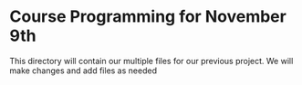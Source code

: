 # Course Programming for November 9th

This directory will contain our multiple files for our previous project.
 We will make changes and add files as needed

